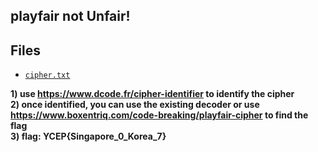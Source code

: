 ## playfair not Unfair!

## Files 
- [`cipher.txt`](dist/cipher.txt)

**1) use https://www.dcode.fr/cipher-identifier to identify the cipher** <br> 
**2) once identified, you can use the existing decoder or use https://www.boxentriq.com/code-breaking/playfair-cipher to find the flag** <br>
**3) flag: YCEP{Singapore_0_Korea_7}**
